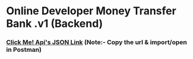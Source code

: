 # Online Developer Money Transfer Bank .v1 (Backend)

<h3><a href="https://www.getpostman.com/collections/2e6ff5eab53c399d9be4">Click Me! Api's JSON Link</a> (Note:- Copy the url & import/open in Postman)<h3> </br>
